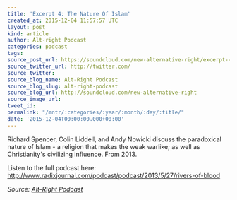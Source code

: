 ```yaml
---
title: 'Excerpt 4: The Nature Of Islam'
created_at: 2015-12-04 11:57:57 UTC
layout: post
kind: article
author: Alt-right Podcast
categories: podcast
tags: 
source_post_url: https://soundcloud.com/new-alternative-right/excerpt-4-the-nature-of-islam
source_twitter_url: http://twitter.com/
source_twitter: 
source_blog_name: Alt-Right Podcast
source_blog_slug: alt-right-podcast
source_blog_url: http://soundcloud.com/new-alternative-right
source_image_url: 
tweet_id: 
permalink: "/mntr/:categories/:year/:month/:day/:title/"
date: '2015-12-04T00:00:00.000+00:00'
---
```

Richard Spencer, Colin Liddell, and Andy Nowicki discuss the paradoxical nature of Islam - a religion that makes the weak warlike; as well as Christianity's civilizing influence. From 2013.

Listen to the full podcast here: http://www.radixjournal.com/podcast/podcast/2013/5/27/rivers-of-blood<div class="">
    <i>Source: <a href="http://soundcloud.com/new-alternative-right">Alt-Right Podcast</a></i>
</div>
